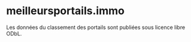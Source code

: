 # meilleursportails.immo

Les données du classement des portails sont publiées sous licence libre ODbL.
